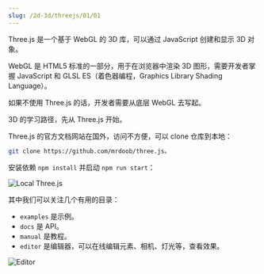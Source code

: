 ```yaml
---
slug: /2d-3d/threejs/01/01
---
```


Three.js 是一个基于 WebGL 的 3D 库，可以通过 JavaScript 创建和显示 3D 对象。

WebGL 是 HTML5 标准的一部分，用于在浏览器中渲染 3D 图形，需要开发者掌握 JavaScript 和 GLSL ES（着色器编程，Graphics Library Shading Language）。

如果不使用 Three.js 的话，开发者需要从底层 WebGL 去写起。

3D 的学习路径，先从 Three.js 开始。

Three.js 的官方文档网站在国外，访问不方便，可以 clone 仓库到本地：

```bash
git clone https://github.com/mrdoob/three.js。
```

安装依赖 `npm install` 并启动 `npm run start`：

![Local Three.js](https://img.wukaipeng.com//2025/04/23-170436-u0OMFO-image-20250423170435909.png)

其中我们可以关注几个有用的目录：

- `examples` 是示例。
- `docs` 是 API。
- `manual` 是教程。
- `editor` 是编辑器，可以在线编辑元素、相机、灯光等，查看效果。

![Editor](https://img.wukaipeng.com//2025/04/23-170711-vgnvN7-image-20250423170711688.png)

